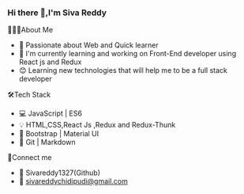 ### Hi there 👋,I'm Siva Reddy

 👨🏻‍💼About Me
 
 - 🎇 Passionate about Web and Quick learner
 - 👀 I'm currently learning and working on Front-End developer using React js and Redux
 - 😊 Learning new technologies that will help me to be a full stack developer 
 


 🛠Tech Stack
 
 - 💻 JavaScript | ES6
 - 💡 HTML,CSS,React Js ,Redux and Redux-Thunk 
 - 🧰 Bootstrap | Material UI
 - 🔧 Git | Markdown
 
 🤝Connect me 

 -  🔧 Sivareddy1327(Github)
 - 📧 sivareddychidipudi@gmail.com
 



